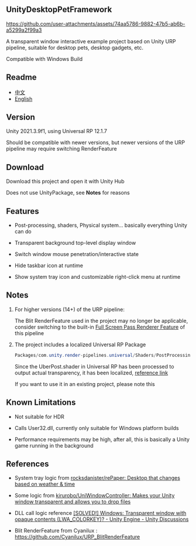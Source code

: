 ## UnityDesktopPetFramework

https://github.com/user-attachments/assets/74aa5786-9882-47b5-ab6b-a5299a2f99a3

A transparent window interactive example project based on Unity URP pipeline, suitable for desktop pets, desktop gadgets, etc.

Compatible with Windows Build

## Readme

- [中文](Readme-sc.md)
- [English](Readme.md)

## Version

Unity 2021.3.9f1, using Universal RP 12.1.7

Should be compatible with newer versions, but newer versions of the URP pipeline may require switching RenderFeature

## Download

Download this project and open it with Unity Hub

Does not use UnityPackage, see **Notes** for reasons

## Features

- Post-processing, shaders, Physical system... basically everything Unity can do

- Transparent background top-level display window

- Switch window mouse penetration/interactive state

- Hide taskbar icon at runtime

- Show system tray icon and customizable right-click menu at runtime

## Notes

1. For higher versions (14+) of the URP pipeline:

   The Blit RenderFeature used in the project may no longer be applicable, consider switching to the built-in [Full Screen Pass Renderer Feature](https://docs.unity3d.com/Packages/com.unity.render-pipelines.universal@14.0/manual/renderer-features/renderer-feature-full-screen-pass.html) of this pipeline

2. The project includes a localized Universal RP Package

   ```csharp
   Packages/com.unity.render-pipelines.universal/Shaders/PostProcessing/UberPost.shader
   ```

   Since the UberPost.shader in Universal RP has been processed to output actual transparency, it has been localized, [reference link](https://discussions.unity.com/t/urp-camera-doesnt-allow-transparency-obs-overlay/878585/13)

   If you want to use it in an existing project, please note this

## Known Limitations

- Not suitable for HDR

- Calls User32.dll, currently only suitable for Windows platform builds

- Performance requirements may be high, after all, this is basically a Unity game running in the background

## References

- System tray logic from [rocksdanister/rePaper: Desktop that changes based on weather & time](https://github.com/rocksdanister/rePaper)

- Some logic from [kirurobo/UniWindowController: Makes your Unity window transparent and allows you to drop files](https://github.com/kirurobo/uniwindowcontroller)

- DLL call logic reference [\[SOLVED!\] Windows: Transparent window with opaque contents (LWA_COLORKEY)? - Unity Engine - Unity Discussions](https://discussions.unity.com/t/solved-windows-transparent-window-with-opaque-contents-lwa-colorkey/578948/97)

- Blit RenderFeature from Cyanilux : https://github.com/Cyanilux/URP_BlitRenderFeature
